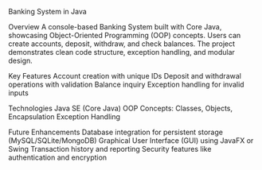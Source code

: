 
Banking System in Java

Overview
A console-based Banking System built with Core Java, showcasing Object-Oriented Programming (OOP) concepts. Users can create accounts, deposit, withdraw, and check balances. The project demonstrates clean code structure, exception handling, and modular design.

Key Features
Account creation with unique IDs
Deposit and withdrawal operations with validation
Balance inquiry
Exception handling for invalid inputs

Technologies
Java SE (Core Java)
OOP Concepts: Classes, Objects, Encapsulation
Exception Handling


Future Enhancements
Database integration for persistent storage (MySQL/SQLite/MongoDB)
Graphical User Interface (GUI) using JavaFX or Swing
Transaction history and reporting
Security features like authentication and encryption
